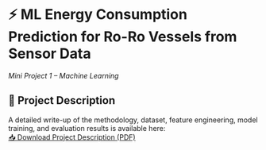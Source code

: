 # ⚡ ML Energy Consumption Prediction for Ro-Ro Vessels from Sensor Data
*Mini Project 1 – Machine Learning*

## 📄 Project Description
A detailed write-up of the methodology, dataset, feature engineering, model training, and evaluation results is available here:  
[📥 Download Project Description (PDF)](Project_Description.pdf)
